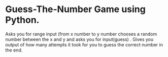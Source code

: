 # Guess-The-Number Game using Python.
Asks you for range input (from x number to y number chooses a random number between the x and y and asks you for input(guess) . Gives you output of how many attempts it took for you to guess the correct number in the end.